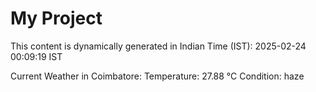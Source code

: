 # My Project

This content is dynamically generated in Indian Time (IST): 2025-02-24 00:09:19 IST


Current Weather in Coimbatore:
Temperature: 27.88 °C
Condition: haze
